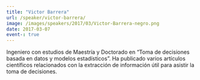 ```yaml
---
title: "Victor Barrera"
url: /speaker/victor-barrera/
image: /images/speakers/2017/03/Victor-Barrera-negro.png
date: 2017-03-07
event-: true
---
```


Ingeniero con estudios de Maestría y Doctorado en “Toma de decisiones basada en datos y modelos estadísticos”. Ha publicado varios artículos científicos relacionados con la extracción de información útil para asistir la toma de decisiones.